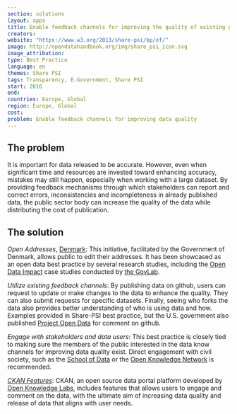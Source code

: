 ```yaml
---
section: solutions
layout: apps
title: Enable feedback channels for improving the quality of existing government data
creators:
website: "https://www.w3.org/2013/share-psi/bp/ef/"
image: http://opendatahandbook.org/img/share_psi_icon.svg
image_attribution:
type: Best Practice  
language: en
themes: Share PSI
tags: Transparency, E-Government, Share PSI
start: 2016
end:
countries: Europe, Global
region: Europe, Global
cost:
problem: Enable feedback channels for improving data quality
---
```


## The problem
It is important for data released to be accurate. However, even when significant time and resources are invested toward enhancing accuracy, mistakes may still happen, especially when working with a large dataset. By providing feedback mechanisms through which stakeholders can report and correct errors, inconsistencies and incompleteness in already published data, the public sector body can increase the quality of the data while distributing the cost of publication.

## The solution
_Open Addresses_, [Denmark](http://odimpact.org/case-denmarks-open-address-data-set.html): This initiative, facilitated by the Government of Denmark, allows public to edit their addresses. It has been showcased as an open data best practice by several research studies, including the [Open Data Impact](odimpact.org) case studies conducted by [the GovLab](thegovlab.org).

_Utilize existing feedback channels_: By publishing data on github, users can request to update or make changes to the data to enhance the quality. They can also submit requests for specific datasets. Finally, seeing who forks the data also provides better understanding of who is using data and how. Examples provided in Share-PSI best practice, but the U.S. government also published [Project Open Data](https://project-open-data.cio.gov/) for comment on github.

_Engage with stakeholders and data users_: This best practice is closely tied to making sure the members of the public interested in the data know channels for improving data quality exist. Direct engagement with civil society, such as the [School of Data](schoolofdata.org) or the [Open Knowledge Network](https://okfn.org/network/) is recommended.

[_CKAN Features_](http://ckan.org/features/): CKAN, an open source data portal platform developed by [Open Knowledge Labs](http://okfnlabs.org/), includes features that allows users to engage and comment on the data, with the ultimate aim of increasing data quality and release of data that aligns with user needs.
